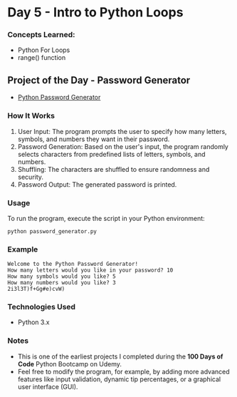 
# Day 5 - Intro to Python Loops

### Concepts Learned: 
- Python For Loops
- range() function

## Project of the Day - Password Generator
- [Python Password Generator](/password_generator.py)

### How It Works

1. User Input: The program prompts the user to specify how many letters, symbols, and numbers they want in their password.
2. Password Generation: Based on the user's input, the program randomly selects characters from predefined lists of letters, symbols, and numbers.
3. Shuffling: The characters are shuffled to ensure randomness and security.
4. Password Output: The generated password is printed.

### Usage

To run the program, execute the script in your Python environment:

```
python password_generator.py
```

### Example

```
Welcome to the Python Password Generator!
How many letters would you like in your password? 10
How many symbols would you like? 5
How many numbers would you like? 3
2i3l3T)f+Gg#e)cvW)
```

### Technologies Used
- Python 3.x

### Notes

- This is one of the earliest projects I completed during the **100 Days of Code** Python Bootcamp on Udemy.
- Feel free to modify the program, for example, by adding more advanced features like input validation, dynamic tip percentages, or a graphical user interface (GUI).
